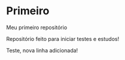 # Primeiro
 Meu primeiro repositório

Repositório feito para iniciar testes e estudos!

Teste, nova linha adicionada!
